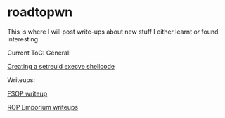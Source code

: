 # roadtopwn
This is where I will post write-ups about new stuff I either learnt or found interesting.


Current ToC:
General:

[Creating a setreuid execve shellcode](https://github.com/Mymaqn/roadtopwn/tree/main/shellcode/Creating_reuid_execve_shellcode)

Writeups:

[FSOP writeup](https://github.com/Mymaqn/roadtopwn/tree/main/challenge_writeups/FSOP)

[ROP Emporium writeups](https://github.com/Mymaqn/roadtopwn/tree/main/challenge_writeups/ROPEmporium/)
